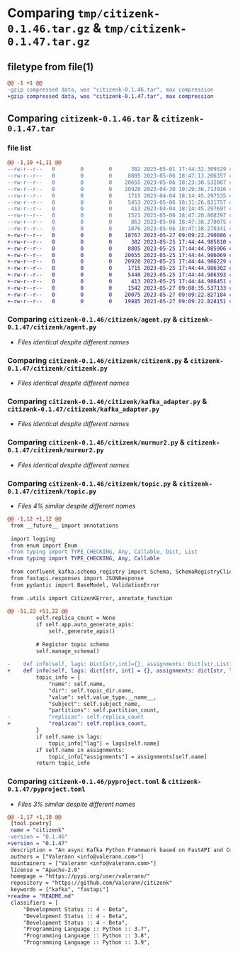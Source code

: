 # Comparing `tmp/citizenk-0.1.46.tar.gz` & `tmp/citizenk-0.1.47.tar.gz`

## filetype from file(1)

```diff
@@ -1 +1 @@
-gzip compressed data, was "citizenk-0.1.46.tar", max compression
+gzip compressed data, was "citizenk-0.1.47.tar", max compression
```

## Comparing `citizenk-0.1.46.tar` & `citizenk-0.1.47.tar`

### file list

```diff
@@ -1,10 +1,11 @@
--rw-r--r--   0        0        0      382 2023-05-01 17:44:32.309329 citizenk-0.1.46/citizenk/__init__.py
--rw-r--r--   0        0        0     8805 2023-05-06 18:47:13.206357 citizenk-0.1.46/citizenk/agent.py
--rw-r--r--   0        0        0    20655 2023-05-06 18:23:30.532087 citizenk-0.1.46/citizenk/citizenk.py
--rw-r--r--   0        0        0    20928 2023-04-30 10:29:36.713916 citizenk-0.1.46/citizenk/kafka_adapter.py
--rw-r--r--   0        0        0     1715 2023-04-04 18:14:45.297535 citizenk-0.1.46/citizenk/murmur2.py
--rw-r--r--   0        0        0     5453 2023-05-06 18:31:26.831757 citizenk-0.1.46/citizenk/topic.py
--rw-r--r--   0        0        0      413 2023-04-04 18:14:45.297697 citizenk-0.1.46/citizenk/utils.py
--rw-r--r--   0        0        0     1521 2023-05-06 18:47:20.808397 citizenk-0.1.46/pyproject.toml
--rw-r--r--   0        0        0      863 2023-05-06 18:47:38.270075 citizenk-0.1.46/setup.py
--rw-r--r--   0        0        0     1076 2023-05-06 18:47:38.270341 citizenk-0.1.46/PKG-INFO
+-rw-r--r--   0        0        0    18767 2023-05-27 09:09:22.290086 citizenk-0.1.47/README.md
+-rw-r--r--   0        0        0      382 2023-05-25 17:44:44.985810 citizenk-0.1.47/citizenk/__init__.py
+-rw-r--r--   0        0        0     8805 2023-05-25 17:44:44.985906 citizenk-0.1.47/citizenk/agent.py
+-rw-r--r--   0        0        0    20655 2023-05-25 17:44:44.986069 citizenk-0.1.47/citizenk/citizenk.py
+-rw-r--r--   0        0        0    20928 2023-05-25 17:44:44.986229 citizenk-0.1.47/citizenk/kafka_adapter.py
+-rw-r--r--   0        0        0     1715 2023-05-25 17:44:44.986302 citizenk-0.1.47/citizenk/murmur2.py
+-rw-r--r--   0        0        0     5448 2023-05-25 17:44:44.986393 citizenk-0.1.47/citizenk/topic.py
+-rw-r--r--   0        0        0      413 2023-05-25 17:44:44.986451 citizenk-0.1.47/citizenk/utils.py
+-rw-r--r--   0        0        0     1542 2023-05-27 09:08:35.537133 citizenk-0.1.47/pyproject.toml
+-rw-r--r--   0        0        0    20075 2023-05-27 09:09:22.827184 citizenk-0.1.47/setup.py
+-rw-r--r--   0        0        0    19885 2023-05-27 09:09:22.828151 citizenk-0.1.47/PKG-INFO
```

### Comparing `citizenk-0.1.46/citizenk/agent.py` & `citizenk-0.1.47/citizenk/agent.py`

 * *Files identical despite different names*

### Comparing `citizenk-0.1.46/citizenk/citizenk.py` & `citizenk-0.1.47/citizenk/citizenk.py`

 * *Files identical despite different names*

### Comparing `citizenk-0.1.46/citizenk/kafka_adapter.py` & `citizenk-0.1.47/citizenk/kafka_adapter.py`

 * *Files identical despite different names*

### Comparing `citizenk-0.1.46/citizenk/murmur2.py` & `citizenk-0.1.47/citizenk/murmur2.py`

 * *Files identical despite different names*

### Comparing `citizenk-0.1.46/citizenk/topic.py` & `citizenk-0.1.47/citizenk/topic.py`

 * *Files 4% similar despite different names*

```diff
@@ -1,12 +1,12 @@
 from __future__ import annotations
 
 import logging
 from enum import Enum
-from typing import TYPE_CHECKING, Any, Callable, Dict, List
+from typing import TYPE_CHECKING, Any, Callable
 
 from confluent_kafka.schema_registry import Schema, SchemaRegistryClient
 from fastapi.responses import JSONResponse
 from pydantic import BaseModel, ValidationError
 
 from .utils import CitizenKError, annotate_function
 
@@ -51,22 +51,22 @@
         self.replica_count = None
         if self.app.auto_generate_apis:
             self._generate_apis()
 
         # Register topic schema
         self.manage_schema()
 
-    def info(self, lags: Dict[str,int]={}, assignments: Dict[str,List[int]]={}):
+    def info(self, lags: dict[str, int] = {}, assignments: dict[str, list[int]] = {}):
         topic_info = {
             "name": self.name,
             "dir": self.topic_dir.name,
             "value": self.value_type.__name__,
             "subject": self.subject_name,
             "partitions": self.partition_count,
-            "replicas": self.replica_count
+            "replicas": self.replica_count,
         }
         if self.name in lags:
             topic_info["lag"] = lags[self.name]
         if self.name in assignments:
             topic_info["assignments"] = assignments[self.name]
         return topic_info
```

### Comparing `citizenk-0.1.46/pyproject.toml` & `citizenk-0.1.47/pyproject.toml`

 * *Files 3% similar despite different names*

```diff
@@ -1,17 +1,18 @@
 [tool.poetry]
 name = "citizenk"
-version = "0.1.46"
+version = "0.1.47"
 description = "An async Kafka Python Framework based on FastAPI and Confluent Kafka"
 authors = ["Valerann <info@valerann.com>"]
 maintainers = ["Valerann <info@valerann.com>"]
 license = "Apache-2.0"
 homepage = "https://pypi.org/user/valerann/"
 repository = "https://github.com/Valerann/citizenk"
 keywords = ["kafka", "fastapi"]
+readme = "README.md"
 classifiers = [
     "Development Status :: 4 - Beta",
     "Development Status :: 4 - Beta",
     "Development Status :: 4 - Beta",
     "Programming Language :: Python :: 3.7",
     "Programming Language :: Python :: 3.8",
     "Programming Language :: Python :: 3.9",
```

